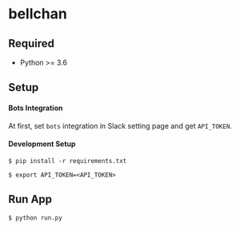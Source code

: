 # bellchan

## Required
- Python >= 3.6


## Setup
#### Bots Integration
At first, set `bots` integration in Slack setting page and get `API_TOKEN`.


#### Development Setup
```
$ pip install -r requirements.txt

$ export API_TOKEN=<API_TOKEN>
```


## Run App
```
$ python run.py
```
